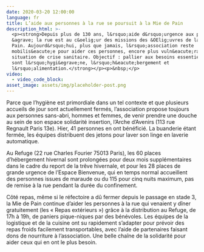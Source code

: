 ```yaml
---
date: 2020-03-20 12:00:00
language: fr
title: L’aide aux personnes à la rue se poursuit à la Mie de Pain
description_html: >-
  <p><strong>Depuis plus de 130 ans, l&rsquo;aide d&rsquo;urgence aux personnes
  &agrave; la rue est au c&oelig;ur des missions des &OElig;uvres de la Mie de
  Pain. Aujourd&rsquo;hui, plus que jamais, l&rsquo;association reste
  mobilis&eacute;e pour aider ces personnes, encore plus vuln&eacute;rables en
  situation de crise sanitaire. Objectif : pallier aux besoins essentiels que
  sont l&rsquo;hygi&egrave;ne, l&rsquo;h&eacute;bergement et
  l&rsquo;alimentation.</strong></p><p>&nbsp;</p>
video:
  - video_code_block:
asset_image: assets/img/placeholder-post.png
---
```


Parce que l’hygi&egrave;ne est primordiale dans un tel contexte et que plusieurs accueils de jour sont actuellement ferm&eacute;s, l’association propose toujours aux personnes sans-abri, hommes et femmes, de venir prendre une douche au sein de son espace solidarit&eacute; insertion, l’Arche d’Avenirs (113 rue Regnault Paris 13e). Hier, 41 personnes en ont b&eacute;n&eacute;fici&eacute;. La buanderie &eacute;tant ferm&eacute;e, les &eacute;quipes distribuent des jetons pour laver son linge en laverie automatique.

Au Refuge (22 rue Charles Fourier 75013 Paris), les 60 places d’h&eacute;bergement hivernal sont prolong&eacute;es pour deux mois suppl&eacute;mentaires dans le cadre du report de la tr&ecirc;ve hivernale, et pour les 28 places de grande urgence de l’Espace Bienvenue, qui en temps normal accueillent des personnes issues de maraude ou du 115 pour cinq nuits maximum, pas de remise &agrave; la rue pendant la dur&eacute;e du confinement.&nbsp;

C&ocirc;t&eacute; repas, m&ecirc;me si le r&eacute;fectoire a d&ucirc; fermer depuis le passage en stade 3, la Mie de Pain continue d’aider les personnes &agrave; la rue qui venaient y d&icirc;ner gratuitement (les &laquo; Repas ext&eacute;rieurs &raquo;) gr&acirc;ce &agrave; la distribution au Refuge, de 17h &agrave; 19h, de paniers pique-niques par des b&eacute;n&eacute;voles. Les &eacute;quipes de la logistique et de la cuisine ont su rapidement s’adapter pour pr&eacute;voir des repas froids facilement transportables, avec l’aide de partenaires faisant dons de nourriture &agrave; l’association. Une belle cha&icirc;ne de la solidarit&eacute; pour aider ceux qui en ont le plus besoin.&nbsp;